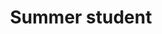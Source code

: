 ---
draft: false
name: "Vin Diesel"
title: "Summer student"
avatar: {
    src: "/src/assets/member-photos/vin-diesel-2.webp",
    alt: "What?"
}
publishDate: "2022-11-08 15:39"
---